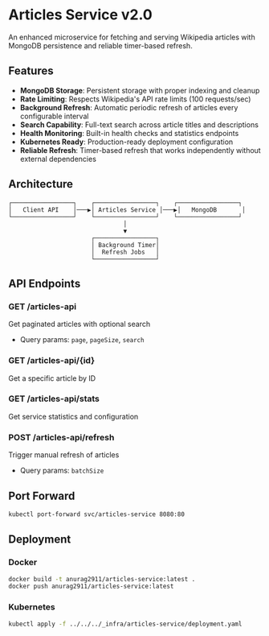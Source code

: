 # Articles Service v2.0

An enhanced microservice for fetching and serving Wikipedia articles with MongoDB persistence and reliable timer-based refresh.

## Features

- **MongoDB Storage**: Persistent storage with proper indexing and cleanup
- **Rate Limiting**: Respects Wikipedia's API rate limits (100 requests/sec)
- **Background Refresh**: Automatic periodic refresh of articles every configurable interval
- **Search Capability**: Full-text search across article titles and descriptions
- **Health Monitoring**: Built-in health checks and statistics endpoints
- **Kubernetes Ready**: Production-ready deployment configuration
- **Reliable Refresh**: Timer-based refresh that works independently without external dependencies

## Architecture

```
┌─────────────────┐    ┌─────────────────┐    ┌─────────────────┐
│   Client API    │───▶│ Articles Service │───▶│   MongoDB       │
└─────────────────┘    └─────────────────┘    └─────────────────┘
                                │
                                ▼
                       ┌─────────────────┐
                       │ Background Timer│
                       │  Refresh Jobs   │
                       └─────────────────┘
```

## API Endpoints

### GET /articles-api
Get paginated articles with optional search
- Query params: `page`, `pageSize`, `search`

### GET /articles-api/{id}
Get a specific article by ID

### GET /articles-api/stats
Get service statistics and configuration

### POST /articles-api/refresh
Trigger manual refresh of articles
- Query params: `batchSize`

## Port Forward
```bash
kubectl port-forward svc/articles-service 8080:80
```

## Deployment

### Docker
```bash
docker build -t anurag2911/articles-service:latest .
docker push anurag2911/articles-service:latest
```

### Kubernetes
```bash
kubectl apply -f ../../../_infra/articles-service/deployment.yaml
```